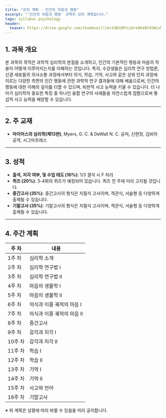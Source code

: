 ```yaml
---
title: "강의 계획 - 인간의 마음과 행동"
excerpt: "'인간의 마음과 행동' 과목의 강의 계획입니다."
tags: syllabus psychology
header:
  teaser: https://drive.google.com/thumbnail?id=1dBJURYsjHre0648F4SNCvMqqUgANCfUk&sz=w1000
---
```


## 1. 과목 개요
본 과목의 목적은 과학적 심리학의 본질을 소개하고, 인간의 기본적인 행동과 마음의 작용이 어떻게 이루어지는지를 이해하는 것입니다. 특히, 수강생들은 심리학 연구 방법론, 신경 세포들의 의사소통 과정에서부터 의식, 학습, 기억, 사고와 같은 상위 인지 과정에 이르는 다양한 측면의 인간 행동에 관한 과학적 연구 결과들에 대해 배움으로써, 인간의 행동에 대한 이해의 깊이를 더할 수 있으며, 비판적 사고 능력을 키울 수 있습니다. 더 나아가 심리학의 중요한 특징 중 하나인 융합 연구의 사례들을 자연스럽게 접함으로써 통섭적 사고 능력을 배양할 수 있습니다.

---

## 2. 주 교재
- **마이어스의 심리학(제13판)**, Myers, G. C. & DeWall N. C. 공저, 신현정, 김비아 공역, 시그마프레스

---

## 3. 성적
- **출석, 지각 여부, 및 수업 태도 (10%)**: 1/3 결석 시 F 처리
- **퀴즈 (20%)**: 3-4회의 퀴즈가 예정되어 있습니다. 퀴즈 전 주에 미리 고지될 것입니다.
- **중간고사 (35%)**: 중간고사의 형식은 지필식 고사이며, 객관식, 서술형 등 다양하게 출제될 수 있습니다.
- **기말고사 (35%)**: 기말고사의 형식은 지필식 고사이며, 객관식, 서술형 등 다양하게 출제될 수 있습니다.

---

## 4. 주간 계획

| 주 차 | 내용 |
|------|------|
| 1주 차 | 심리학 소개 |
| 2주 차 | 심리학 연구법 I |
| 3주 차 | 심리학 연구법 II |
| 4주 차 | 마음의 생물학 I |
| 5주 차 | 마음의 생물학 II |
| 6주 차 | 의식과 이중 궤적의 마음 I |
| 7주 차 | 의식과 이중 궤적의 마음 II |
| 8주 차 | 중간고사 |
| 9주 차 | 감각과 지각 I |
| 10주 차 | 감각과 지각 II |
| 11주 차 | 학습 I |
| 12주 차 | 학습 II |
| 13주 차 | 기억 I |
| 14주 차 | 기억 II |
| 15주 차 | 사고와 언어 |
| 16주 차 | 기말고사 |

※ 위 계획은 상황에 따라 바뀔 수 있음을 미리 공지합니다.